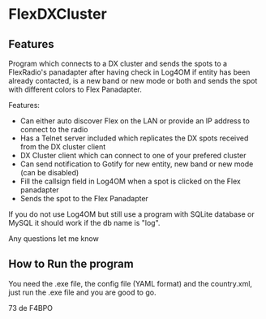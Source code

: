 # FlexDXCluster

## Features

Program which connects to a DX cluster and sends the spots to a FlexRadio's panadapter after having check in Log4OM if entity has been already contacted, is a new band or new mode or both and sends the spot with different colors to Flex Panadapter.

Features:
- Can either auto discover Flex on the LAN or provide an IP address to connect to the radio
- Has a Telnet server included which replicates the DX spots received from the DX cluster client
- DX Cluster client which can connect to one of your prefered cluster
- Can send notification to Gotify for new entity, new band or new mode (can be disabled)
- Fill the callsign field in Log4OM when a spot is clicked on the Flex panadapter
- Sends the spot to the Flex Panadapter

If you do not use Log4OM but still use a program with SQLite database or MySQL it should work if the db name is "log".

Any questions let me know

## How to Run the program

You need the .exe file, the config file (YAML format) and the country.xml, just run the .exe file and you are good to go.

73 de F4BPO
